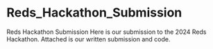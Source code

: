 # Reds_Hackathon_Submission
Reds Hackathon Submission
Here is our submission to the 2024 Reds Hackathon. Attached is our written submission and code.
